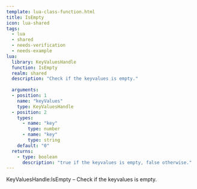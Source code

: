 ```yaml
---
template: lua-class-function.html
title: IsEmpty
icon: lua-shared
tags:
  - lua
  - shared
  - needs-verification
  - needs-example
lua:
  library: KeyValuesHandle
  function: IsEmpty
  realm: shared
  description: "Check if the keyvalues is empty."
  
  arguments:
  - position: 1
    name: "keyValues"
    type: KeyValuesHandle
  - position: 2
    types:
      - name: "key"
        type: number
      - name: "key"
        type: string
    default: "0"
  returns:
    - type: boolean
      description: "true if the keyvalues is empty, false otherwise."
---
```


<div class="lua__search__keywords">
KeyValuesHandle:IsEmpty &#x2013; Check if the keyvalues is empty.
</div>
